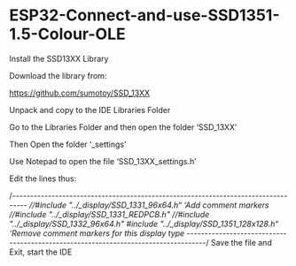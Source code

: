 
# ESP32-Connect-and-use-SSD1351-1.5-Colour-OLE

Install the SSD13XX Library

Download the library from:

https://github.com/sumotoy/SSD_13XX

Unpack  and copy to the IDE Libraries Folder

Go to the Libraries Folder and then open the folder ‘SSD_13XX’

Then Open the folder ‘_settings’

Use Notepad to open the file ‘SSD_13XX_settings.h’

Edit the lines thus:

/*----------------------------------------------------------------------------------
	//#include "../_display/SSD_1331_96x64.h“  ‘Add comment markers
	//#include "../_display/SSD_1331_REDPCB.h"
	//#include "../_display/SSD_1332_96x64.h"
	#include "../_display/SSD_1351_128x128.h“ ‘Remove comment markers for this display type
	-----------------------------------------------------------------------------------*/
Save the file and Exit, start the IDE
